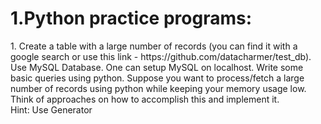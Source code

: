 <h1>1.Python practice programs:</h1>
<p>1. Create a table with a large number of records (you can find it with a google search or use this
link - https://github.com/datacharmer/test_db). Use MySQL Database. One can setup MySQL on
localhost. Write some basic queries using python. Suppose you want to process/fetch a large
number of records using python while keeping your memory usage low. Think of approaches on
how to accomplish this and implement it.
<br>Hint: Use Generator</p>
